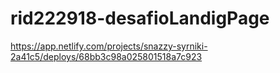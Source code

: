 # rid222918-desafioLandigPage
https://app.netlify.com/projects/snazzy-syrniki-2a41c5/deploys/68bb3c98a025801518a7c923
